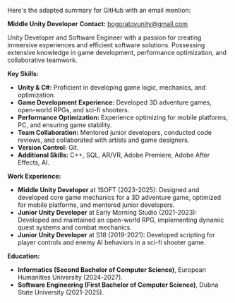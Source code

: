 Here's the adapted summary for GitHub with an email mention:

**Middle Unity Developer**
**Contact:** bogoratovunity@gmail.com

Unity Developer and Software Engineer with a passion for creating immersive experiences and efficient software solutions. Possessing extensive knowledge in game development, performance optimization, and collaborative teamwork.

**Key Skills:**

*   **Unity & C#:** Proficient in developing game logic, mechanics, and optimization.
*   **Game Development Experience:** Developed 3D adventure games, open-world RPGs, and sci-fi shooters.
*   **Performance Optimization:** Experience optimizing for mobile platforms, PC, and ensuring game stability.
*   **Team Collaboration:** Mentored junior developers, conducted code reviews, and collaborated with artists and game designers.
*   **Version Control:** Git.
*   **Additional Skills:** C++, SQL, AR/VR, Adobe Premiere, Adobe After Effects, AI.

**Work Experience:**

*   **Middle Unity Developer** at 1SOFT (2023-2025): Designed and developed core game mechanics for a 3D adventure game, optimized for mobile platforms, and mentored junior developers.
*   **Junior Unity Developer** at Early Morning Studio (2021-2023): Developed and maintained an open-world RPG, implementing dynamic quest systems and combat mechanics.
*   **Junior Unity Developer** at S18 (2019-2021): Developed scripting for player controls and enemy AI behaviors in a sci-fi shooter game.

**Education:**

*   **Informatics (Second Bachelor of Computer Science)**, European Humanities University (2024-2027).
*   **Software Engineering (First Bachelor of Computer Science)**, Dubna State University (2021-2025).

<!---
Alfie213/Alfie213 is a ✨ special ✨ repository because its `README.md` (this file) appears on your GitHub profile.
You can click the Preview link to take a look at your changes.
--->
